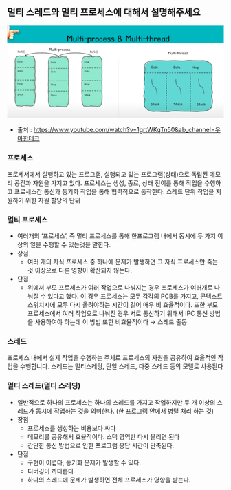 ## 멀티 스레드와 멀티 프로세스에 대해서 설명해주세요
![img.png](img/img.png)
- 출처 : https://www.youtube.com/watch?v=1grtWKqTn50&ab_channel=우아한테크

### 프로세스

프로세서에서 실행하고 있는 프로그램, 실행되고 있는 프로그램(상태)으로 독립된 메모리 공간과 자원을 가지고 있다. 프로세스는 생성, 종료, 상태 전이를 통해 작업을 수행하고 프로세스간 통신과 동기화 작업을 통해
협력적으로 동작한다. 스레드 단위 작업을 지원하기 위한 자원 할당의 단위

### 멀티 프로세스

- 여러개의 ‘프로세스’, 즉 멀티 프로세스를 통해 한프로그램 내에서 동시에 두 가지 이상의 일을 수행할 수 있는것을 말한다.
- 장점
  - 여러 개의 자식 프로세스 중 하나에 문제가 발생하면 그 자식 프로세스만 죽는 것 이상으로 다른 영향이 확산되지 않는다.
- 단점
  - 위에서 부모 프로세스가 여러 작업으로 나눠지는 경우 프로세스가 여러개로 나눠질 수 있다고 했다. 이 경우 프로세스는 모두 각각의 PCB를 가지고, 콘텍스트 스위치시에 모두 다시 올려야하는 시간이 길어 매우 비
    효율적이다. 또한 부모 프로세스에서 여러 작업으로 나눠진 경우 서로 통신하기 위해서 IPC 통신 방법을 사용하여야 하는데 이 방법 또한 비효율적이다 → 스레드 출동

### 스레드

프로세스 내에서 실제 작업을 수행하는 주체로 프로세스의 자원을 공유하여 효율적인 작업을 수행합니다. 스레드는 멀티스레딩, 단일 스레드, 다중 스레드 등의 모델로 사용된다

### 멀티 스레드(멀티 스레딩)
- 일반적으로 하나의 프로세스는 하나의 스레드를 가지고 작업하지만 두 개 이상의 스레드가 동시에 작업하는 것을 의미한다. (한 프로그램 안에서 병렬 처리 하는 것)
- 장점 
  - 프로세스를 생성하는 비용보다 싸다
  - 메모리를 공유해서 효율적이다. 스택 영역만 다시 올리면 된다
  - 간단한 통신 방법으로 인한 프로그램 응답 시간이 단축된다.
- 단점 
  - 구현이 어렵다, 동기화 문제가 발생할 수 있다.
  - 디버깅이 까다롭다
  - 하나의 스레드에 문제가 발생하면 전체 프로세스가 영향을 받는다.

